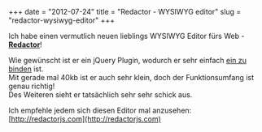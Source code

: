 +++
date = "2012-07-24"
title = "Redactor - WYSIWYG editor"
slug = "redactor-wysiwyg-editor"
+++

Ich habe einen vermutlich neuen lieblings WYSIWYG Editor fürs Web - **[Redactor](http://redactorjs.com)**!

Wie gewünscht ist er ein jQuery Plugin, wodurch er sehr einfach [ein zu binden](http://redactorjs.com/docs/install) ist.  
Mit gerade mal 40kb ist er auch sehr klein, doch der Funktionsumfang ist genau richtig!  
Des Weiteren sieht er tatsächlich sehr sehr schick aus.

Ich empfehle jedem sich diesen Editor mal anzusehen: [http://redactorjs.com](http://redactorjs.com)
